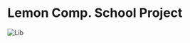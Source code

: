 # Lemon Comp. School Project
![Lib]([http://www.reactiongifs.com/r/confused_lion_king.gif](https://www.behance.net/gallery/103733085/Cyberpunk-2077-Trauma-Team-Comic-Book-Cover)](https://mir-s3-cdn-cf.behance.net/project_modules/fs/33da6c103733085.5f53700b52b69.jpg))
